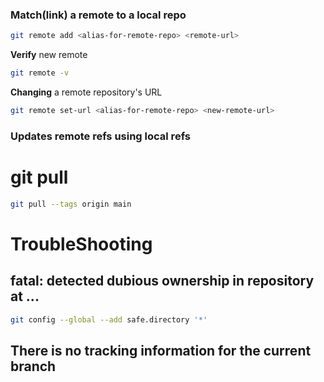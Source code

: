 ### Match(link) a remote to a local repo
```bash
git remote add <alias-for-remote-repo> <remote-url>
```
**Verify** new remote
```bash
git remote -v
```
**Changing** a remote repository's URL
```bash
git remote set-url <alias-for-remote-repo> <new-remote-url>
```
### Updates remote refs using local refs

# git pull
```bash
git pull --tags origin main
```


# TroubleShooting
## fatal: detected dubious ownership in repository at ...

```bash
git config --global --add safe.directory '*'
```
## There is no tracking information for the current branch


